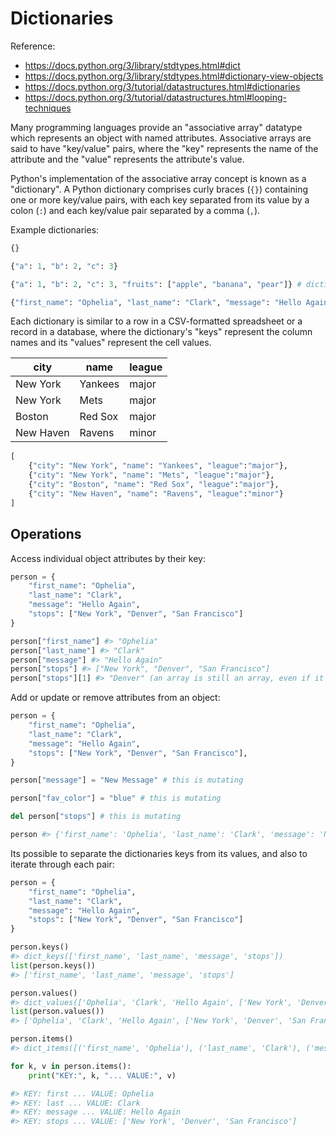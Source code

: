 # Dictionaries

Reference:

  + https://docs.python.org/3/library/stdtypes.html#dict
  + https://docs.python.org/3/library/stdtypes.html#dictionary-view-objects
  + https://docs.python.org/3/tutorial/datastructures.html#dictionaries
  + https://docs.python.org/3/tutorial/datastructures.html#looping-techniques

Many programming languages provide an "associative array" datatype which represents an object with named attributes. Associative arrays are said to have "key/value" pairs, where the "key" represents the name of the attribute and the "value" represents the attribute's value.

Python's implementation of the associative array concept is known as a "dictionary". A Python dictionary comprises curly braces (`{}`) containing one or more key/value pairs, with each key separated from its value by a colon (`:`) and each key/value pair separated by a comma (`,`).

Example dictionaries:

```python
{}

{"a": 1, "b": 2, "c": 3}

{"a": 1, "b": 2, "c": 3, "fruits": ["apple", "banana", "pear"]} # dictionaries can contain lists, or even other nested dictionaries

{"first_name": "Ophelia", "last_name": "Clark", "message": "Hello Again"}
```

Each dictionary is similar to a row in a CSV-formatted spreadsheet or a record in a database, where the dictionary's "keys" represent the column names and its "values" represent the cell values.

city | name | league
--- | --- | ---
New York | Yankees | major
New York | Mets | major
Boston | Red Sox | major
New Haven | Ravens | minor


```python
[
    {"city": "New York", "name": "Yankees", "league":"major"},
    {"city": "New York", "name": "Mets", "league":"major"},
    {"city": "Boston", "name": "Red Sox", "league":"major"},
    {"city": "New Haven", "name": "Ravens", "league":"minor"}
]
```

## Operations

Access individual object attributes by their key:

```python
person = {
    "first_name": "Ophelia",
    "last_name": "Clark",
    "message": "Hello Again",
    "stops": ["New York", "Denver", "San Francisco"]
}

person["first_name"] #> "Ophelia"
person["last_name"] #> "Clark"
person["message"] #> "Hello Again"
person["stops"] #> ["New York", "Denver", "San Francisco"]
person["stops"][1] #> "Denver" (an array is still an array, even if it exists inside a dictionary!)
```

Add or update or remove attributes from an object:

```python
person = {
    "first_name": "Ophelia",
    "last_name": "Clark",
    "message": "Hello Again",
    "stops": ["New York", "Denver", "San Francisco"],
}

person["message"] = "New Message" # this is mutating

person["fav_color"] = "blue" # this is mutating

del person["stops"] # this is mutating

person #> {'first_name': 'Ophelia', 'last_name': 'Clark', 'message': 'New Message', 'fav_color': 'blue' }
```

Its possible to separate the dictionaries keys from its values, and also to iterate through each pair:

```python
person = {
    "first_name": "Ophelia",
    "last_name": "Clark",
    "message": "Hello Again",
    "stops": ["New York", "Denver", "San Francisco"]
}

person.keys()
#> dict_keys(['first_name', 'last_name', 'message', 'stops'])
list(person.keys())
#> ['first_name', 'last_name', 'message', 'stops']

person.values()
#> dict_values(['Ophelia', 'Clark', 'Hello Again', ['New York', 'Denver', 'San Francisco']])
list(person.values())
#> ['Ophelia', 'Clark', 'Hello Again', ['New York', 'Denver', 'San Francisco']]

person.items()
#> dict_items([('first_name', 'Ophelia'), ('last_name', 'Clark'), ('message', 'Hello Again'), ('stops', ['New York', 'Denver', 'San Francisco'])])

for k, v in person.items():
    print("KEY:", k, "... VALUE:", v)

#> KEY: first ... VALUE: Ophelia
#> KEY: last ... VALUE: Clark
#> KEY: message ... VALUE: Hello Again
#> KEY: stops ... VALUE: ['New York', 'Denver', 'San Francisco']
```
